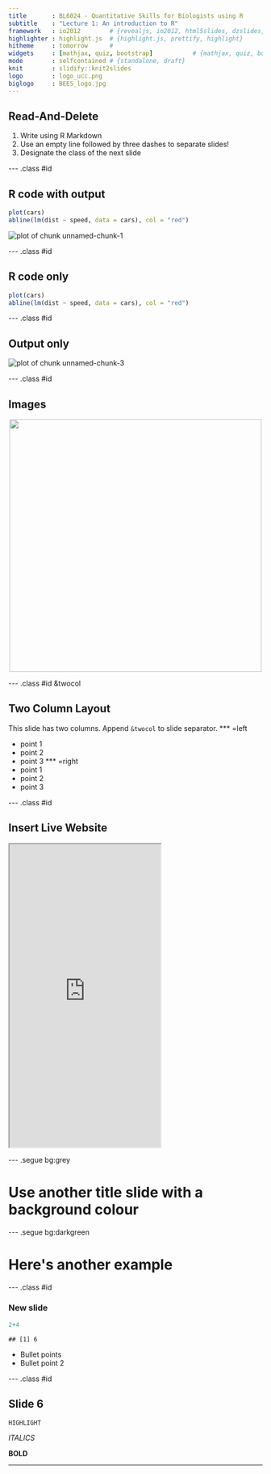 ```yaml
---
title       : BL6024 - Quantitative Skills for Biologists using R
subtitle    : "Lecture 1: An introduction to R"
framework   : io2012        # {revealjs, io2012, html5slides, dzslides, ...}
highlighter : highlight.js  # {highlight.js, prettify, highlight}
hitheme     : tomorrow      # 
widgets     : [mathjax, quiz, bootstrap]           # {mathjax, quiz, bootstrap}
mode        : selfcontained # {standalone, draft}
knit        : slidify::knit2slides
logo        : logo_ucc.png
biglogo     : BEES_logo.jpg
---
```


## Read-And-Delete

1. Write using R Markdown
2. Use an empty line followed by three dashes to separate slides!
3. Designate the class of the next slide

--- .class #id 

## R code with output


```r
plot(cars)
abline(lm(dist ~ speed, data = cars), col = "red")
```

![plot of chunk unnamed-chunk-1](assets/fig/unnamed-chunk-1-1.png)


--- .class #id 

## R code only


```r
plot(cars)
abline(lm(dist ~ speed, data = cars), col = "red")
```


--- .class #id

## Output only

![plot of chunk unnamed-chunk-3](assets/fig/unnamed-chunk-3-1.png)


--- .class #id

## Images

<div style='text-align: center;'>
    <img src="assets/img/hen_harrier.jpg" style="height:500px"></img>
</div>


--- .class #id &twocol

## Two Column Layout   

This slide has two columns. Append `&twocol` to slide separator.
*** =left
- point 1
- point 2
- point 3
*** =right
- point 1
- point 2
- point 3

--- .class #id

## Insert Live Website

<iframe src = 'http://arcaravaggi.github.io' height='600px'></iframe>

--- .segue bg:grey

# Use another title slide with a background colour

--- .segue bg:darkgreen

# Here's another example

---  .class #id 

### New slide


```r
2+4
```

```
## [1] 6
```

* Bullet points
* Bullet point 2

---  .class #id 

## Slide 6

`HIGHLIGHT`

*ITALICS*

**BOLD**

---
